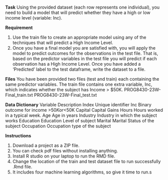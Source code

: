 **Task**
Using the provided dataset (each row represents one individual), you need to build a model that will predict whether they have a high or low income level (variable: Inc).

**Requirement**
1.	Use the train file to create an appropriate model using any of the techniques that will predict a High Income Level.
2.	Once you have a final model you are satisfied with, you will apply the model to predict outcomes for the observations in the test file. That is, based on the predictor variables in the test file you will predict if each observation has a High Income Level. Once you have added a ‘Predicted’ label to the test dataframe, write the dataset to a file.

**Files**
You have been provided two files (test and train) each containing the same predictor variables. The train file contains one extra variable, Inc, which indicates whether the subject has Income >
$50K.
PROG8430-23W-Final_train.txt
 PROG8430-23W-Final_test.txt

**Data Dictionary**
Variable	Description
Index	Unique identifier
Inc	Binary outcome for income >$50K or <$50K
Capital	Capital Gains
Hours	Hours worked in a typical week.
Age	Age in years
Industry	Industry in which the subject works
Education	Education Level of subject
Marital	Marital Status of the subject
Occupation	Occupation type of the subject

**Instructions**

1. Download a project as a ZIP file.
2. You can check pdf files without installing anything.
3. Install R studio on your laptop to run the RMD file.
4. Change the location of the train and test dataset file to run successfully .Rmd file.
5. It includes four machine learning algorithms, so give it time to run.s